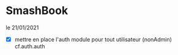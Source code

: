 # SmashBook

le 21/01/2021

- [x] mettre en place l'auth module pour tout utilisateur (nonAdmin) cf.auth.auth